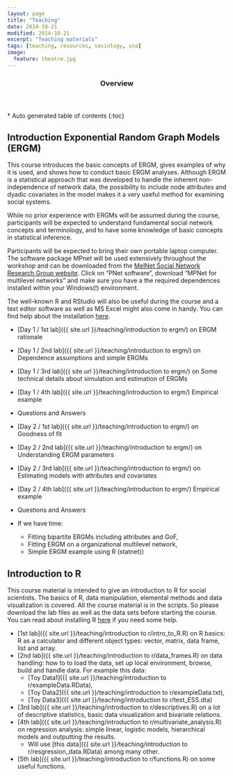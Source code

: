 ```yaml
---
layout: page
title: "Teaching"
date: 2014-10-21
modified: 2014-10-21
excerpt: "Teaching materials"
tags: [teaching, resources, sociology, sna]
image:
  feature: theatre.jpg
---
```

<section id="table-of-contents" class="toc">
  <header>
    <h3>Overview</h3>
  </header>
<div id="drawer" markdown="1">
*  Auto generated table of contents
{:toc}
</div>
</section><!-- /#table-of-contents -->


## Introduction Exponential Random Graph Models (ERGM)

This course introduces the basic concepts of ERGM, gives examples of why it is used, and shows how to conduct basic ERGM analyses. Although ERGM is a statistical approach that was developed to handle the inherent non-independence of network data, the possibility to include node attributes and dyadic covariates in the model makes it a very useful method for examining social systems.

While no prior experience with ERGMs will be assumed during the course, participants will be expected to understand fundamental social network concepts and terminology, and to have some knowledge of basic concepts in statistical inference.

Participants will be expected to bring their own portable laptop computer. The software package MPnet will be used extensively throughout the workshop and can be downloaded from the [MelNet Social Network Research Group website](http://www.swinburne.edu.au/fbl/research/transformative-innovation/our-research/MelNet-social-network-group/). Click on “PNet software”, download “MPNet for multilevel networks” and make sure you have a the required dependences installed within your Windows(!) environment.

The well-known R and RStudio will also be useful during the course and a text editor software as well as MS Excel might also come in handy. You can find help about the installation  [here](http://balintneray.github.io/install-R/).

- [Day 1 / 1st lab]({{ site.url }}/teaching/introduction to ergm/) on ERGM rationale
- [Day 1 / 2nd lab]({{ site.url }}/teaching/introduction to ergm/) on Dependence assumptions and simple ERGMs
- [Day 1 / 3rd lab]({{ site.url }}/teaching/introduction to ergm/) on Some technical details about simulation and estimation of ERGMs
- [Day 1 / 4th lab]({{ site.url }}/teaching/introduction to ergm/) Empirical example
- Questions and Answers

- [Day 2 / 1st lab]({{ site.url }}/teaching/introduction to ergm/) on Goodness of fit
- [Day 2 / 2nd lab]({{ site.url }}/teaching/introduction to ergm/) on Understanding ERGM parameters
- [Day 2 / 3rd lab]({{ site.url }}/teaching/introduction to ergm/) on Estimating models with attributes and covariates
- [Day 2 / 4th lab]({{ site.url }}/teaching/introduction to ergm/) Empirical example
- Questions and Answers
- If we have time:
  - Fitting bipartite ERGMs including attributes and GoF,
  - Fitting ERGM on a organizational multilevel network,
  - Simple ERGM example using R (statnet))

## Introduction to R

This course material is intended to give an introduction to R for social scientists. The basics of R, data manipulation, elemental methods and data visualization is covered. All the course material is in the scripts. So please download the lab files as well as the data sets before starting the course. You can read about installing R [here](http://balintneray.github.io/install-R/) if you need some help.

- [1st lab]({{ site.url }}/teaching/introduction to r/intro_to_R.R) on R basics: R as a calculator and different object types: vector, matrix, data frame, list and array.
- [2nd lab]({{ site.url }}/teaching/introduction to r/data_frames.R) on data handling: how to to load the data, set up local environment, browse, build and handle data. For example this data:
  - [Toy Data1]({{ site.url }}/teaching/introduction to r/exampleData.RData),
  - [Toy Data2]({{ site.url }}/teaching/introduction to r/exampleData.txt),
  - [Toy Data3]({{ site.url }}/teaching/introduction to r/test_ESS.dta)
- [3rd lab]({{ site.url }}/teaching/introduction to r/descriptives.R) on a lot of descriptive statistics, basic data visualization and bivariate relations.
- [4th lab]({{ site.url }}/teaching/introduction to r/multivariate_analysis.R) on regression analysis: simple linear, logistic models, hierarchical models and outputting the results.
  - Will use [this data]({{ site.url }}/teaching/introduction to r/resgression_data.RData) among many other.
- [5th lab]({{ site.url }}/teaching/introduction to r/functions.R) on some useful functions.
